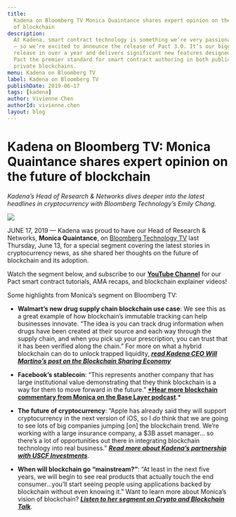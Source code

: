 ```yaml
---
title:
  Kadena on Bloomberg TV Monica Quaintance shares expert opinion on the future
  of blockchain
description:
  At Kadena, smart contract technology is something we’re very passionate about
  — so we’re excited to announce the release of Pact 3.0. It’s our biggest Pact
  release in over a year and delivers significant new features designed to make
  Pact the premier standard for smart contract authoring in both public and
  private blockchains.
menu: Kadena on Bloomberg TV
label: Kadena on Bloomberg TV
publishDate: 2019-06-17
tags: [kadena]
author: Vivienne Chen
authorId: vivienne.chen
layout: blog
---
```


# Kadena on Bloomberg TV: Monica Quaintance shares expert opinion on the future of blockchain

_Kadena’s Head of Research & Networks dives deeper into the latest headlines in
cryptocurrency with Bloomberg Technology’s Emily Chang._

![](/assets/blog/1_Jn4K9DNbEyk6p814dyNcMA.webp)

JUNE 17, 2019 — Kadena was proud to have our Head of Research & Networks,
**Monica Quaintance**, on
[Bloomberg Technology TV](https://www.bloomberg.com/news/videos...) last
Thursday, June 13, for a special segment covering the latest stories in
cryptocurrency news, as she shared her thoughts on the future of blockchain and
its adoption.

Watch the segment below, and subscribe to our
**[YouTube Channel](http://youtube.com/KadenaBlockchain)** for our Pact smart
contract tutorials, AMA recaps, and blockchain explainer videos!

[](https://www.youtube.com/watch?v=Zfy6lj818KY)

Some highlights from Monica’s segment on Bloomberg TV:

- **Walmart’s new drug supply chain blockchain use case**: We see this as a
  great example of how blockchain’s immutable tracking can help businesses
  innovate. “The idea is you can track drug information when drugs have been
  created at their source and each way through the supply chain, and when you
  pick up your prescription, you can trust that it has been verified along the
  chain.” For more on what a hybrid blockchain can do to unlock trapped
  liquidity,
  _**[read Kadena CEO Will Martino’s post on the Blockchain Sharing Economy](/blogchain/2018/blockchain-future-smart-contract-sharing-economy-2018-12-17)**_

- **Facebook’s stablecoin**: “This represents another company that has large
  institutional value demonstrating that they think blockchain is a way for them
  to move forward in the future.”
  **[\*Hear more blockchain commentary from Monica on the Base Layer podcast](https://podcasts.apple.com/us/podcast/base-layer-episode-021-monica-quaintance-kadena/id1445373535?i=1000434507154)**.\*

- **The future of cryptocurrency**: “Apple has already said they will support
  cryptocurrency in the next version of iOS, so I _do_ think that we are going
  to see lots of big companies jumping [on] the blockchain trend. We’re working
  with a large insurance company, a $3B asset manager… so there’s a lot of
  opportunities out there in integrating blockchain technology into real
  business.”
  _**[Read more about Kadena’s partnership with USCF Investments](https://www.coindesk.com/enterprise-blockchain-kadena-announces-mainnet-launch-this-october)**_.

- **When will blockchain go “mainstream?”**: “At least in the next five years,
  we will begin to see real products that actually touch the end consumer…you’ll
  start seeing people using applications backed by blockchain without even
  knowing it.” Want to learn more about Monica’s vision of blockchain?
  _**[Listen to her segment on Crypto and Blockchain Talk](http://cryptoandblockchaintalk.com/monica-quaintance-explains-the-blockchain-sharing-economy-57)**_.
